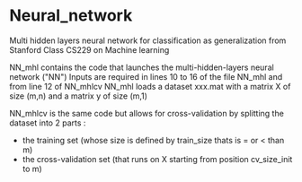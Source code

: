 # Neural_network
Multi hidden layers neural network for classification as generalization from Stanford Class CS229 on Machine learning

NN_mhl contains the code that launches the multi-hidden-layers neural network ("NN")
Inputs are required in lines 10 to 16 of the file NN_mhl and from line 12 of NN_mhlcv
NN_mhl loads a dataset xxx.mat with a matrix X of size (m,n) and a matrix y of size (m,1)

NN_mhlcv is the same code but allows for cross-validation by splitting the dataset into 2 parts :
 - the training set (whose size is defined by train_size thats is = or < than m)
 - the cross-validation set (that runs on X starting from position cv_size_init to m)
 

